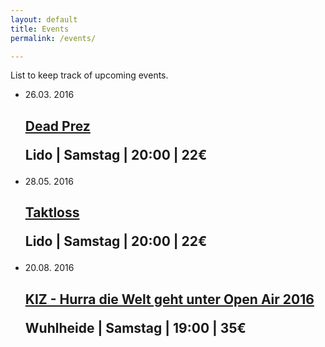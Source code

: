```yaml
---
layout: default
title: Events
permalink: /events/

---
```


<p>
List to keep track of upcoming events.
</p>
<!--
<div id="venue-link-container">
    <a href="">Open all links</a>
    <ul>
        <li><a href="http://columbiahalle.berlin/" target="_blank">Columbiahalle</li>
        <li><a href="http://so36.de/concerts/" target="_blank">S0 36</li>
        <li><a href="http://www.lido-berlin.de/events" target="_blank">Lido</li>
        <li><a href="http://www.astra-berlin.de/events/" target="_blank">Astra</li>
        <li><a href="" target="_blank"></li>
        <li><a href="" target="_blank"></li>
        <li><a href="" target="_blank"></li>
    </ul>
</div>
-->
<ul class="post-list">

<li>
    <p class="post-list-date">
        <span class="post-meta post-list-date-day">26.03.</span>
        <span class="post-meta post-list-date-year">2016</span>
    </p>
    <h2>
        <a class="post-link" href="http://www.lido-berlin.de/events/2016-03-26-dead-prez" target="_blank">
        Dead Prez
        </a>
        <p class="post-meta">
        Lido | Samstag | 20:00 | 22€ 
        </p>
    </h2>
</li>

<li>
    <p class="post-list-date">
        <span class="post-meta post-list-date-day">28.05.</span>
        <span class="post-meta post-list-date-year">2016</span>
    </p>
    <h2>
        <a class="post-link" href="http://www.koka36.de/taktloss_ticket_69089.html" target="_blank">
        Taktloss
        </a>
        <p class="post-meta">
        Lido | Samstag | 20:00 | 22€ 
        </p>
    </h2>
</li>

<li>
    <p class="post-list-date">
        <span class="post-meta post-list-date-day">20.08.</span>
        <span class="post-meta post-list-date-year">2016</span>
    </p>
    <h2>
        <a class="post-link" href="http://www.trinitytickets.de/197/k.i.z" target="_blank">
        KIZ - Hurra die Welt geht unter Open Air 2016
        </a>
        <p class="post-meta">
        Wuhlheide | Samstag | 19:00 | 35€ 
        </p>
    </h2>
</li>

</ul>